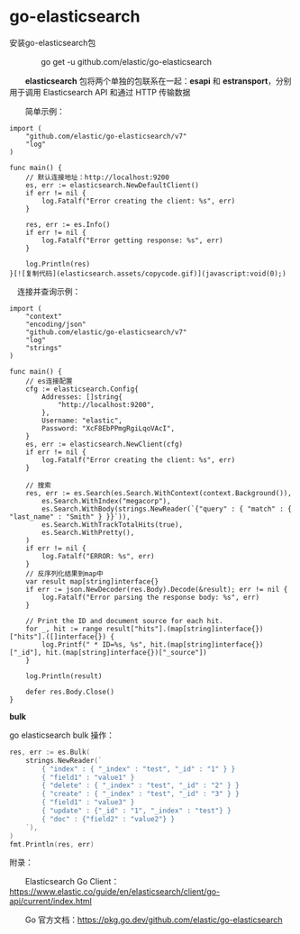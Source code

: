# go-elasticsearch

安装go-elasticsearch包

　　　　go get -u github.com/elastic/go-elasticsearch

　　**elasticsearch** 包将两个单独的包联系在一起：**esapi** 和 **estransport**，分别用于调用 Elasticsearch API 和通过 HTTP 传输数据

　　简单示例：

```
import (
    "github.com/elastic/go-elasticsearch/v7"
    "log"
)

func main() {
    // 默认连接地址：http://localhost:9200
    es, err := elasticsearch.NewDefaultClient()
    if err != nil {
        log.Fatalf("Error creating the client: %s", err)
    }

    res, err := es.Info()
    if err != nil {
        log.Fatalf("Error getting response: %s", err)
    }

    log.Println(res)
}[![复制代码](elasticsearch.assets/copycode.gif)](javascript:void(0);)
```

 　连接并查询示例：

```
import (
    "context"
    "encoding/json"
    "github.com/elastic/go-elasticsearch/v7"
    "log"
    "strings"
)

func main() {
    // es连接配置
    cfg := elasticsearch.Config{
        Addresses: []string{
            "http://localhost:9200",
        },
        Username: "elastic",
        Password: "XcF8EbPPmgRgiLqoVAcI",
    }
    es, err := elasticsearch.NewClient(cfg)
    if err != nil {
        log.Fatalf("Error creating the client: %s", err)
    }

    // 搜索
    res, err := es.Search(es.Search.WithContext(context.Background()),
        es.Search.WithIndex("megacorp"),
        es.Search.WithBody(strings.NewReader(`{"query" : { "match" : { "last_name" : "Smith" } }}`)),
        es.Search.WithTrackTotalHits(true),
        es.Search.WithPretty(),
    )
    if err != nil {
        log.Fatalf("ERROR: %s", err)
    }
    // 反序列化结果到map中
    var result map[string]interface{}
    if err := json.NewDecoder(res.Body).Decode(&result); err != nil {
        log.Fatalf("Error parsing the response body: %s", err)
    }

    // Print the ID and document source for each hit.
    for _, hit := range result["hits"].(map[string]interface{})["hits"].([]interface{}) {
        log.Printf(" * ID=%s, %s", hit.(map[string]interface{})["_id"], hit.(map[string]interface{})["_source"])
    }

    log.Println(result)

    defer res.Body.Close()
}
```

**bulk**

go elasticsearch bulk 操作：

```go
res, err := es.Bulk(
	strings.NewReader(`
        { "index" : { "_index" : "test", "_id" : "1" } }
        { "field1" : "value1" }
        { "delete" : { "_index" : "test", "_id" : "2" } }
        { "create" : { "_index" : "test", "_id" : "3" } }
        { "field1" : "value3" }
        { "update" : {"_id" : "1", "_index" : "test"} }
        { "doc" : {"field2" : "value2"} }
    `),
)
fmt.Println(res, err)
```

附录：

　　Elasticsearch Go Client：https://www.elastic.co/guide/en/elasticsearch/client/go-api/current/index.html

　　Go 官方文档：https://pkg.go.dev/github.com/elastic/go-elasticsearch

 